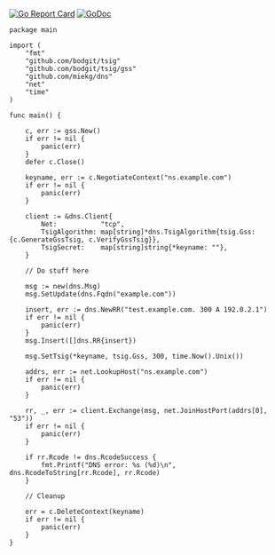 [![Go Report Card](https://goreportcard.com/badge/github.com/bodgit/tsig)](https://goreportcard.com/report/github.com/bodgit/tsig)
[![GoDoc](https://godoc.org/github.com/bodgit/tsig?status.svg)](https://godoc.org/github.com/bodgit/tsig)

```golang
package main

import (
	"fmt"
	"github.com/bodgit/tsig"
	"github.com/bodgit/tsig/gss"
	"github.com/miekg/dns"
	"net"
	"time"
)

func main() {

	c, err := gss.New()
	if err != nil {
		panic(err)
	}
	defer c.Close()

	keyname, err := c.NegotiateContext("ns.example.com")
	if err != nil {
		panic(err)
	}

	client := &dns.Client{
		Net:           "tcp",
		TsigAlgorithm: map[string]*dns.TsigAlgorithm{tsig.Gss: {c.GenerateGssTsig, c.VerifyGssTsig}},
		TsigSecret:    map[string]string{*keyname: ""},
	}

	// Do stuff here

	msg := new(dns.Msg)
	msg.SetUpdate(dns.Fqdn("example.com"))

	insert, err := dns.NewRR("test.example.com. 300 A 192.0.2.1")
	if err != nil {
		panic(err)
	}
	msg.Insert([]dns.RR{insert})

	msg.SetTsig(*keyname, tsig.Gss, 300, time.Now().Unix())

	addrs, err := net.LookupHost("ns.example.com")
	if err != nil {
		panic(err)
	}

	rr, _, err := client.Exchange(msg, net.JoinHostPort(addrs[0], "53"))
	if err != nil {
		panic(err)
	}

	if rr.Rcode != dns.RcodeSuccess {
		fmt.Printf("DNS error: %s (%d)\n", dns.RcodeToString[rr.Rcode], rr.Rcode)
	}

	// Cleanup

	err = c.DeleteContext(keyname)
	if err != nil {
		panic(err)
	}
}
```
